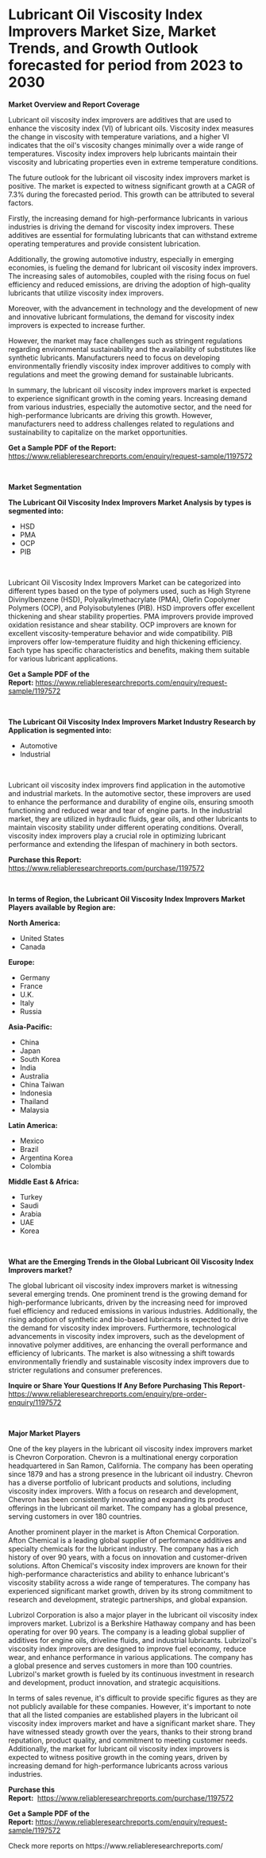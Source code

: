 <p><h1>Lubricant Oil Viscosity Index Improvers Market Size, Market Trends, and Growth Outlook forecasted for period from 2023 to 2030</h1></p><p><strong>Market Overview and Report Coverage</strong></p>
<p><p>Lubricant oil viscosity index improvers are additives that are used to enhance the viscosity index (VI) of lubricant oils. Viscosity index measures the change in viscosity with temperature variations, and a higher VI indicates that the oil's viscosity changes minimally over a wide range of temperatures. Viscosity index improvers help lubricants maintain their viscosity and lubricating properties even in extreme temperature conditions.</p><p>The future outlook for the lubricant oil viscosity index improvers market is positive. The market is expected to witness significant growth at a CAGR of 7.3% during the forecasted period. This growth can be attributed to several factors.</p><p>Firstly, the increasing demand for high-performance lubricants in various industries is driving the demand for viscosity index improvers. These additives are essential for formulating lubricants that can withstand extreme operating temperatures and provide consistent lubrication.</p><p>Additionally, the growing automotive industry, especially in emerging economies, is fueling the demand for lubricant oil viscosity index improvers. The increasing sales of automobiles, coupled with the rising focus on fuel efficiency and reduced emissions, are driving the adoption of high-quality lubricants that utilize viscosity index improvers.</p><p>Moreover, with the advancement in technology and the development of new and innovative lubricant formulations, the demand for viscosity index improvers is expected to increase further.</p><p>However, the market may face challenges such as stringent regulations regarding environmental sustainability and the availability of substitutes like synthetic lubricants. Manufacturers need to focus on developing environmentally friendly viscosity index improver additives to comply with regulations and meet the growing demand for sustainable lubricants.</p><p>In summary, the lubricant oil viscosity index improvers market is expected to experience significant growth in the coming years. Increasing demand from various industries, especially the automotive sector, and the need for high-performance lubricants are driving this growth. However, manufacturers need to address challenges related to regulations and sustainability to capitalize on the market opportunities.</p></p>
<p><strong>Get a Sample PDF of the Report:</strong> <a href="https://www.reliableresearchreports.com/enquiry/request-sample/1197572">https://www.reliableresearchreports.com/enquiry/request-sample/1197572</a></p>
<p>&nbsp;</p>
<p><strong>Market Segmentation</strong></p>
<p><strong>The Lubricant Oil Viscosity Index Improvers Market Analysis by types is segmented into:</strong></p>
<p><ul><li>HSD</li><li>PMA</li><li>OCP</li><li>PIB</li></ul></p>
<p>&nbsp;</p>
<p><p>Lubricant Oil Viscosity Index Improvers Market can be categorized into different types based on the type of polymers used, such as High Styrene Divinylbenzene (HSD), Polyalkylmethacrylate (PMA), Olefin Copolymer Polymers (OCP), and Polyisobutylenes (PIB). HSD improvers offer excellent thickening and shear stability properties. PMA improvers provide improved oxidation resistance and shear stability. OCP improvers are known for excellent viscosity-temperature behavior and wide compatibility. PIB improvers offer low-temperature fluidity and high thickening efficiency. Each type has specific characteristics and benefits, making them suitable for various lubricant applications.</p></p>
<p><strong>Get a Sample PDF of the Report:</strong>&nbsp;<a href="https://www.reliableresearchreports.com/enquiry/request-sample/1197572">https://www.reliableresearchreports.com/enquiry/request-sample/1197572</a></p>
<p>&nbsp;</p>
<p><strong>The Lubricant Oil Viscosity Index Improvers Market Industry Research by Application is segmented into:</strong></p>
<p><ul><li>Automotive</li><li>Industrial</li></ul></p>
<p>&nbsp;</p>
<p><p>Lubricant oil viscosity index improvers find application in the automotive and industrial markets. In the automotive sector, these improvers are used to enhance the performance and durability of engine oils, ensuring smooth functioning and reduced wear and tear of engine parts. In the industrial market, they are utilized in hydraulic fluids, gear oils, and other lubricants to maintain viscosity stability under different operating conditions. Overall, viscosity index improvers play a crucial role in optimizing lubricant performance and extending the lifespan of machinery in both sectors.</p></p>
<p><strong>Purchase this Report:</strong>&nbsp; <a href="https://www.reliableresearchreports.com/purchase/1197572">https://www.reliableresearchreports.com/purchase/1197572</a></p>
<p>&nbsp;</p>
<p><strong>In terms of Region, the Lubricant Oil Viscosity Index Improvers Market Players available by Region are:</strong></p>
<p>
    <p> <strong> North America: </strong>
        <ul>
            <li>United States</li>
            <li>Canada</li>
        </ul>
        </p> 
    <p> <strong> Europe: </strong>
        <ul>
            <li>Germany</li>
            <li>France</li>
            <li>U.K.</li>
            <li>Italy</li>
            <li>Russia</li>
        </ul>
        </p> 
    <p> <strong> Asia-Pacific: </strong>
        <ul>
            <li>China</li>
            <li>Japan</li>
            <li>South Korea</li>
            <li>India</li>
            <li>Australia</li>
            <li>China Taiwan</li>
            <li>Indonesia</li>
            <li>Thailand</li>
            <li>Malaysia</li>
        </ul>
        </p> 
    <p> <strong> Latin America: </strong>
        <ul>
            <li>Mexico</li>
            <li>Brazil</li>
            <li>Argentina Korea</li>
            <li>Colombia</li>
        </ul>
        </p> 
    <p> <strong> Middle East & Africa: </strong>
        <ul>
            <li>Turkey</li>
            <li>Saudi</li>
            <li>Arabia</li>
            <li>UAE</li>
            <li>Korea</li>
        </ul>
    </p>
    </p>
<p>&nbsp;</p>
<p><strong>What are the Emerging Trends in the Global Lubricant Oil Viscosity Index Improvers market?</strong></p>
<p><p>The global lubricant oil viscosity index improvers market is witnessing several emerging trends. One prominent trend is the growing demand for high-performance lubricants, driven by the increasing need for improved fuel efficiency and reduced emissions in various industries. Additionally, the rising adoption of synthetic and bio-based lubricants is expected to drive the demand for viscosity index improvers. Furthermore, technological advancements in viscosity index improvers, such as the development of innovative polymer additives, are enhancing the overall performance and efficiency of lubricants. The market is also witnessing a shift towards environmentally friendly and sustainable viscosity index improvers due to stricter regulations and consumer preferences.</p></p>
<p><strong>Inquire or Share Your Questions If Any Before Purchasing This Report</strong>- <a href="https://www.reliableresearchreports.com/enquiry/pre-order-enquiry/1197572">https://www.reliableresearchreports.com/enquiry/pre-order-enquiry/1197572</a></p>
<p>&nbsp;</p>
<p><strong>Major Market Players</strong></p>
<p><p>One of the key players in the lubricant oil viscosity index improvers market is Chevron Corporation. Chevron is a multinational energy corporation headquartered in San Ramon, California. The company has been operating since 1879 and has a strong presence in the lubricant oil industry. Chevron has a diverse portfolio of lubricant products and solutions, including viscosity index improvers. With a focus on research and development, Chevron has been consistently innovating and expanding its product offerings in the lubricant oil market. The company has a global presence, serving customers in over 180 countries.</p><p>Another prominent player in the market is Afton Chemical Corporation. Afton Chemical is a leading global supplier of performance additives and specialty chemicals for the lubricant industry. The company has a rich history of over 90 years, with a focus on innovation and customer-driven solutions. Afton Chemical's viscosity index improvers are known for their high-performance characteristics and ability to enhance lubricant's viscosity stability across a wide range of temperatures. The company has experienced significant market growth, driven by its strong commitment to research and development, strategic partnerships, and global expansion.</p><p>Lubrizol Corporation is also a major player in the lubricant oil viscosity index improvers market. Lubrizol is a Berkshire Hathaway company and has been operating for over 90 years. The company is a leading global supplier of additives for engine oils, driveline fluids, and industrial lubricants. Lubrizol's viscosity index improvers are designed to improve fuel economy, reduce wear, and enhance performance in various applications. The company has a global presence and serves customers in more than 100 countries. Lubrizol's market growth is fueled by its continuous investment in research and development, product innovation, and strategic acquisitions.</p><p>In terms of sales revenue, it's difficult to provide specific figures as they are not publicly available for these companies. However, it's important to note that all the listed companies are established players in the lubricant oil viscosity index improvers market and have a significant market share. They have witnessed steady growth over the years, thanks to their strong brand reputation, product quality, and commitment to meeting customer needs. Additionally, the market for lubricant oil viscosity index improvers is expected to witness positive growth in the coming years, driven by increasing demand for high-performance lubricants across various industries.</p></p>
<p><strong>Purchase this Report:</strong>&nbsp;&nbsp;<a href="https://www.reliableresearchreports.com/purchase/1197572">https://www.reliableresearchreports.com/purchase/1197572</a></p>
<p></p>
<p><strong>Get a Sample PDF of the Report:</strong>&nbsp;<a href="https://www.reliableresearchreports.com/enquiry/request-sample/1197572">https://www.reliableresearchreports.com/enquiry/request-sample/1197572</a></p>
<p>Check more reports on https://www.reliableresearchreports.com/</p>